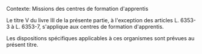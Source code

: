 Contexte: Missions des centres de formation d'apprentis

Le titre V du livre III de la présente partie, à l'exception des articles L. 6353-3 à L. 6353-7, s'applique aux centres de formation d'apprentis.

Les dispositions spécifiques applicables à ces organismes sont prévues au présent titre.